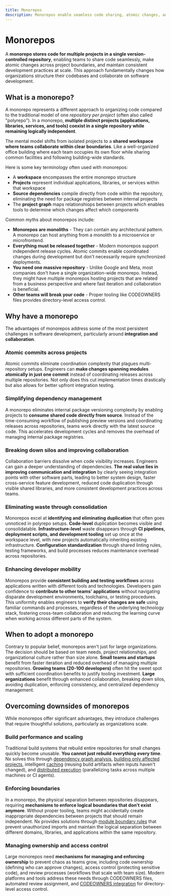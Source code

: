 ```yaml
---
title: Monorepos
description: Monorepos enable seamless code sharing, atomic changes, and consistent development practices across projects.
---
```


# Monorepos

A **monorepo stores code for multiple projects in a single version-controlled repository**, enabling teams to share code seamlessly, make atomic changes across project boundaries, and maintain consistent development practices at scale. This approach fundamentally changes how organizations structure their codebases and collaborate on software development.

## What is a monorepo?

A monorepo represents a different approach to organizing code compared to the traditional model of one _repository per project_ (often also called "polyrepo"). In a monorepo, **multiple distinct projects (applications, libraries, services, and tools) coexist in a single repository while remaining logically independent**.

The mental model shifts from isolated projects to a **shared workspace where teams collaborate within clear boundaries**. Like a well-organized office building where each team occupies its own floor while sharing common facilities and following building-wide standards.

Here is some key terminology often used with monorepos:

- A **workspace** encompasses the entire monorepo structure
- **Projects** represent individual applications, libraries, or services within that workspace
- **Source dependencies** compile directly from code within the repository, eliminating the need for package registries between internal projects
- The **project graph** maps relationshiops between projects which enables tools to determine which changes affect which components

Common myths about monorepos include:

- **Monorepos are monoliths** - They can contain any architectural pattern. A monorepo can host anything from a monolith to a microservice or microfrontend.
- **Everything must be released together** - Modern monorepos support independent release cycles. Atomic commits enable coordinated changes during development but don't necessarily require synchronized deployments.
- **You need one massive repository** - Unlike Google and Meta, most companies don't have a single organization-wide monorepo. Instead, they might have multiple monorepos hosting projects that are related from a business perspective and where fast iteration and collaboration is beneficial.
- **Other teams will break your code** - Proper tooling like CODEOWNERS files provides directory-level access control.

## Why have a monorepo

The advantages of monorepos address some of the most persistent challenges in software development, particularly around **integration and collaboration**.

### Atomic commits across projects

Atomic commits eliminate coordination complexity that plagues multi-repository setups. Engineers can **make changes spanning modules atomically in just one commit** instead of coordinating releases across multiple repositories. Not only does this cut implementation times drastically but also allows for better upfront integration testing.

### Simplifying dependency management

A monorepo eliminates internal package versioning complexity by enabling projects to **consume shared code directly from source**. Instead of the time-consuming workflow of publishing preview versions and coordinating releases across repositories, teams work directly with the latest source code. This accelerates development cycles and removes the overhead of managing internal package registries.

### Breaking down silos and improving collaboration

Collaboration barriers dissolve when code visibility increases. Engineers can gain a deeper understanding of dependencies. **The real value lies in improving communication and integration** by clearly seeing integration points with other software parts, leading to better system design, faster cross-service feature development, reduced code duplication through visible shared libraries, and more consistent development practices across teams.

### Eliminating waste through consolidation

Monorepos excel at **identifying and eliminating duplication** that often goes unnoticed in polyrepo setups. **Code-level** duplication becomes visible and consolidatable. **Infrastructure-level** waste disappears through **CI pipelines, deployment scripts, and development tooling** set up once at the workspace level, with new projects automatically inheriting existing infrastructure. **Configuration standardization** through shared linting rules, testing frameworks, and build processes reduces maintenance overhead across repositories.

### Enhancing developer mobility

Monorepos provide **consistent building and testing workflows** across applications written with different tools and technologies. Developers gain confidence to **contribute to other teams' applications** without navigating disparate development environments, toolchains, or testing procedures. This uniformity enables engineers to **verify their changes are safe** using familiar commands and processes, regardless of the underlying technology stack, fostering cross-team collaboration and reducing the learning curve when working across different parts of the system.

## When to adopt a monorepo

Contrary to popular belief, monorepos aren't just for large organizations. The decision should be based on team needs, project relationships, and organizational culture rather than size alone. **Small teams and startups** benefit from faster iteration and reduced overhead of managing multiple repositories. **Growing teams (20-100 developers)** often hit the sweet spot with sufficient coordination benefits to justify tooling investment. **Large organizations** benefit through enhanced collaboration, breaking down silos, avoiding duplication, enforcing consistency, and centralized dependency management.

## Overcoming downsides of monorepos

While monorepos offer significant advantages, they introduce challenges that require thoughtful solutions, particularly as organizations scale.

### Build performance and scaling

Traditional build systems that rebuild entire repositories for small changes quickly become unusable. **You cannot just rebuild everything every time**. Nx solves this through [dependency graph analysis](/features/explore-graph), [building only affected projects](/ci/features/affected), intelligent [caching](/features/cache-task-results) (reusing build artifacts when inputs haven't changed), and [distributed execution](/ci/features/distribute-task-execution) (parallelizing tasks across multiple machines or CI agents).

### Enforcing boundaries

In a monorepo, the physical separation between repositories disappears, requiring **mechanisms to enforce logical boundaries that don't exist anymore**. Without proper tooling, teams might accidentally create inappropriate dependencies between projects that should remain independent. Nx provides solutions through [module boundary rules](/features/enforce-module-boundaries) that prevent unauthorized imports and maintain the logical separation between different domains, libraries, and applications within the same repository.

### Managing ownership and access control

Large monorepos need **mechanisms for managing and enforcing ownership** to prevent chaos as teams grow, including code ownership (defining who can approve changes), access control (protecting sensitive code), and review processes (workflows that scale with team size). Modern platforms and tools address these needs through CODEOWNERS files, automated review assignment, and [CODEOWNERS integration](/nx-enterprise/powerpack/owners) for directory-level access control.
